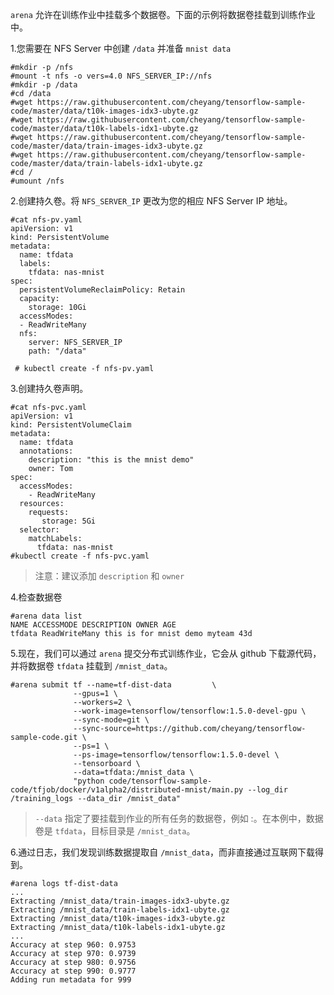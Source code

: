 ﻿
`arena` 允许在训练作业中挂载多个数据卷。下面的示例将数据卷挂载到训练作业中。


1.您需要在 NFS Server 中创建 `/data` 并准备 `mnist data`

```
#mkdir -p /nfs
#mount -t nfs -o vers=4.0 NFS_SERVER_IP://nfs
#mkdir -p /data
#cd /data
#wget https://raw.githubusercontent.com/cheyang/tensorflow-sample-code/master/data/t10k-images-idx3-ubyte.gz
#wget https://raw.githubusercontent.com/cheyang/tensorflow-sample-code/master/data/t10k-labels-idx1-ubyte.gz
#wget https://raw.githubusercontent.com/cheyang/tensorflow-sample-code/master/data/train-images-idx3-ubyte.gz
#wget https://raw.githubusercontent.com/cheyang/tensorflow-sample-code/master/data/train-labels-idx1-ubyte.gz
#cd /
#umount /nfs
```

2\.创建持久卷。将 `NFS_SERVER_IP` 更改为您的相应 NFS Server IP 地址。

```
#cat nfs-pv.yaml
apiVersion: v1
kind: PersistentVolume
metadata:
  name: tfdata
  labels:
    tfdata: nas-mnist
spec:
  persistentVolumeReclaimPolicy: Retain
  capacity:
    storage: 10Gi
  accessModes:
  - ReadWriteMany
  nfs:
    server: NFS_SERVER_IP
    path: "/data"
    
 # kubectl create -f nfs-pv.yaml
```

3\.创建持久卷声明。 

```
#cat nfs-pvc.yaml
apiVersion: v1
kind: PersistentVolumeClaim
metadata:
  name: tfdata
  annotations:
    description: "this is the mnist demo"
    owner: Tom
spec:
  accessModes:
    - ReadWriteMany
  resources:
    requests:
       storage: 5Gi
  selector:
    matchLabels:
      tfdata: nas-mnist
#kubectl create -f nfs-pvc.yaml
```

> 注意：建议添加 `description` 和 `owner`

4\.检查数据卷

```
#arena data list 
NAME ACCESSMODE DESCRIPTION OWNER AGE
tfdata ReadWriteMany this is for mnist demo myteam 43d
```

5\.现在，我们可以通过 `arena` 提交分布式训练作业，它会从 github 下载源代码，并将数据卷 `tfdata` 挂载到 `/mnist_data`。

```
#arena submit tf --name=tf-dist-data         \
              --gpus=1 \
              --workers=2 \
              --work-image=tensorflow/tensorflow:1.5.0-devel-gpu \
              --sync-mode=git \
              --sync-source=https://github.com/cheyang/tensorflow-sample-code.git \
              --ps=1 \
              --ps-image=tensorflow/tensorflow:1.5.0-devel \
              --tensorboard \
              --data=tfdata:/mnist_data \
              "python code/tensorflow-sample-code/tfjob/docker/v1alpha2/distributed-mnist/main.py --log_dir /training_logs --data_dir /mnist_data"
```

> `--data` 指定了要挂载到作业的所有任务的数据卷，例如 :。在本例中，数据卷是 `tfdata`，目标目录是 `/mnist_data`。


6\.通过日志，我们发现训练数据提取自 `/mnist_data`，而非直接通过互联网下载得到。

```
#arena logs tf-dist-data
...
Extracting /mnist_data/train-images-idx3-ubyte.gz
Extracting /mnist_data/train-labels-idx1-ubyte.gz
Extracting /mnist_data/t10k-images-idx3-ubyte.gz
Extracting /mnist_data/t10k-labels-idx1-ubyte.gz
...
Accuracy at step 960: 0.9753
Accuracy at step 970: 0.9739
Accuracy at step 980: 0.9756
Accuracy at step 990: 0.9777
Adding run metadata for 999
```
